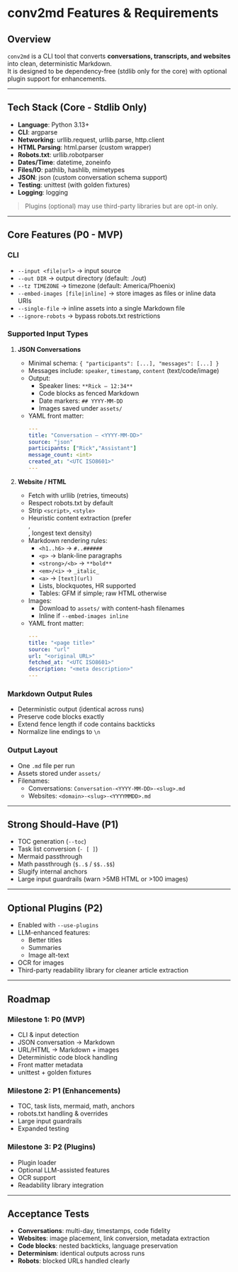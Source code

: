 # conv2md Features & Requirements

## Overview
`conv2md` is a CLI tool that converts **conversations, transcripts, and websites** into clean, deterministic Markdown.  
It is designed to be dependency-free (stdlib only for the core) with optional plugin support for enhancements.

---

## Tech Stack (Core - Stdlib Only)
- **Language**: Python 3.13+
- **CLI**: argparse
- **Networking**: urllib.request, urllib.parse, http.client
- **HTML Parsing**: html.parser (custom wrapper)
- **Robots.txt**: urllib.robotparser
- **Dates/Time**: datetime, zoneinfo
- **Files/IO**: pathlib, hashlib, mimetypes
- **JSON**: json (custom conversation schema support)
- **Testing**: unittest (with golden fixtures)
- **Logging**: logging

> Plugins (optional) may use third-party libraries but are opt-in only.

---

## Core Features (P0 - MVP)

### CLI
- `--input <file|url>` → input source
- `--out DIR` → output directory (default: ./out)
- `--tz TIMEZONE` → timezone (default: America/Phoenix)
- `--embed-images [file|inline]` → store images as files or inline data URIs
- `--single-file` → inline assets into a single Markdown file
- `--ignore-robots` → bypass robots.txt restrictions

### Supported Input Types
1. **JSON Conversations**  
   - Minimal schema: `{ "participants": [...], "messages": [...] }`
   - Messages include: `speaker`, `timestamp`, `content` (text/code/image)
   - Output:
     - Speaker lines: `**Rick — 12:34**`
     - Code blocks as fenced Markdown
     - Date markers: `## YYYY-MM-DD`
     - Images saved under `assets/`
   - YAML front matter:
     ```yaml
     ---
     title: "Conversation — <YYYY-MM-DD>"
     source: "json"
     participants: ["Rick","Assistant"]
     message_count: <int>
     created_at: "<UTC ISO8601>"
     ---
     ```

2. **Website / HTML**
   - Fetch with urllib (retries, timeouts)
   - Respect robots.txt by default
   - Strip `<script>`, `<style>`
   - Heuristic content extraction (prefer <article>, <main>, longest text density)
   - Markdown rendering rules:
     - `<h1..h6>` → `#..######`
     - `<p>` → blank-line paragraphs
     - `<strong>/<b>` → `**bold**`
     - `<em>/<i>` → `_italic_`
     - `<a>` → `[text](url)`
     - Lists, blockquotes, HR supported
     - Tables: GFM if simple; raw HTML otherwise
   - Images:
     - Download to `assets/` with content-hash filenames
     - Inline if `--embed-images inline`
   - YAML front matter:
     ```yaml
     ---
     title: "<page title>"
     source: "url"
     url: "<original URL>"
     fetched_at: "<UTC ISO8601>"
     description: "<meta description>"
     ---
     ```

### Markdown Output Rules
- Deterministic output (identical across runs)
- Preserve code blocks exactly
- Extend fence length if code contains backticks
- Normalize line endings to `\n`

### Output Layout
- One `.md` file per run
- Assets stored under `assets/`
- Filenames:
  - Conversations: `Conversation-<YYYY-MM-DD>-<slug>.md`
  - Websites: `<domain>-<slug>-<YYYYMMDD>.md`

---

## Strong Should-Have (P1)
- TOC generation (`--toc`)
- Task list conversion (`- [ ]`)
- Mermaid passthrough
- Math passthrough (`$..$` / `$$..$$`)
- Slugify internal anchors
- Large input guardrails (warn >5MB HTML or >100 images)

---

## Optional Plugins (P2)
- Enabled with `--use-plugins`
- LLM-enhanced features:
  - Better titles
  - Summaries
  - Image alt-text
- OCR for images
- Third-party readability library for cleaner article extraction

---

## Roadmap

### Milestone 1: P0 (MVP)
- CLI & input detection
- JSON conversation → Markdown
- URL/HTML → Markdown + images
- Deterministic code block handling
- Front matter metadata
- unittest + golden fixtures

### Milestone 2: P1 (Enhancements)
- TOC, task lists, mermaid, math, anchors
- robots.txt handling & overrides
- Large input guardrails
- Expanded testing

### Milestone 3: P2 (Plugins)
- Plugin loader
- Optional LLM-assisted features
- OCR support
- Readability library integration

---

## Acceptance Tests
- **Conversations**: multi-day, timestamps, code fidelity
- **Websites**: image placement, link conversion, metadata extraction
- **Code blocks**: nested backticks, language preservation
- **Determinism**: identical outputs across runs
- **Robots**: blocked URLs handled clearly
